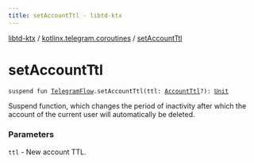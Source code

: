 ```yaml
---
title: setAccountTtl - libtd-ktx
---
```


[libtd-ktx](../index.html) / [kotlinx.telegram.coroutines](index.html) / [setAccountTtl](./set-account-ttl.html)

# setAccountTtl

`suspend fun `[`TelegramFlow`](../kotlinx.telegram.core/-telegram-flow/index.html)`.setAccountTtl(ttl: `[`AccountTtl`](https://tdlibx.github.io/td/docs/org/drinkless/td/libcore/telegram/TdApi.AccountTtl.html)`?): `[`Unit`](https://kotlinlang.org/api/latest/jvm/stdlib/kotlin/-unit/index.html)

Suspend function, which changes the period of inactivity after which the account of the current
user will automatically be deleted.

### Parameters

`ttl` - New account TTL.